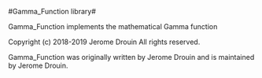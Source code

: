 #Gamma_Function library#

Gamma_Function implements the mathematical Gamma function

Copyright (c) 2018-2019 Jerome Drouin  All rights reserved.

Gamma_Function was originally written by Jerome Drouin and is maintained by Jerome Drouin.